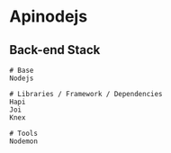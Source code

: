 # Apinodejs



## Back-end Stack
```
# Base
Nodejs

# Libraries / Framework / Dependencies
Hapi 
Joi
Knex

# Tools
Nodemon
```

